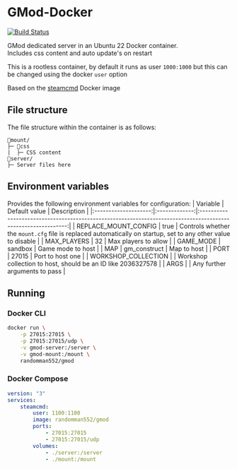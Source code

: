 # GMod-Docker
[![Build Status](https://drone.ggrainger.uk/api/badges/randomman552/GMod-Docker/status.svg)](https://drone.ggrainger.uk/randomman552/GMod-Docker)

GMod dedicated server in an Ubuntu 22 Docker container.\
Includes css content and auto update's on restart

This is a rootless container, by default it runs as user `1000:1000` but this can be changed using the docker `user` option

Based on the [steamcmd](https://github.com/steamcmd/docker) Docker image

## File structure
The file structure within the container is as follows:
```
📁mount/
├─ 📁css
|  ├─ CSS content
📁server/
├─ Server files here
```

## Environment variables
Provides the following environment variables for configuration:
| Variable             | Default value | Description                                                                                                   |
|:--------------------:|:-------------:|:-------------------------------------------------------------------------------------------------------------:|
| REPLACE_MOUNT_CONFIG | true          | Controls whether the `mount.cfg` file is replaced automatically on startup, set to any other value to disable |
| MAX_PLAYERS          | 32            | Max players to allow                                                                                          |
| GAME_MODE            | sandbox       | Game mode to host                                                                                             |
| MAP                  | gm_construct  | Map to host                                                                                                   |
| PORT                 | 27015         | Port to host one                                                                                              |
| WORKSHOP_COLLECTION  |               | Workshop collection to host, should be an ID like 2036327578                                                  |
| ARGS                 |               | Any further arguments to pass                                                                                 |

## Running
### Docker CLI
```sh
docker run \
    -p 27015:27015 \
    -p 27015:27015/udp \
    -v gmod-server:/server \
    -v gmod-mount:/mount \
    randomman552/gmod
```

### Docker Compose
```yml
version: "3"
services:
    steamcmd:
        user: 1100:1100
        image: randomman552/gmod
        ports:
            - 27015:27015
            - 27015:27015/udp
        volumes:
            - ./server:/server
            - ./mount:/mount
```
